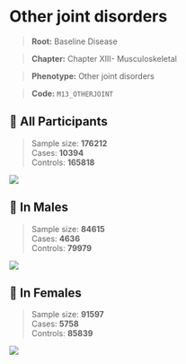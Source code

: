 # Other joint disorders

> **Root:** Baseline Disease  

> **Chapter:** Chapter XIII- Musculoskeletal  

> **Phenotype:** Other joint disorders  

> **Code:** `M13_OTHERJOINT`

## 🧪 All Participants  
> Sample size: **176212**  
> Cases: **10394**  
> Controls: **165818**
<img src="/Disease/Figures/ALL/Baseline/M13_OTHERJOINT.png"/>
<CsvTable src="/public/Disease/Data/ALL/Baseline/LG_M13_OTHERJOINT.csv" label="🔍 View full results" />

## 👨 In Males  
> Sample size: **84615**  
> Cases: **4636**  
> Controls: **79979**
<img src="/Disease/Figures/Male/Baseline/M13_OTHERJOINT.png"/>
<CsvTable src="/public/Disease/Data/Male/Baseline/LG_M13_OTHERJOINT.csv" label="🔍 View full results" />

## 👩 In Females  
> Sample size: **91597**  
> Cases: **5758**  
> Controls: **85839**
<img src="/Disease/Figures/Female/Baseline/M13_OTHERJOINT.png"/>
<CsvTable src="/public/Disease/Data/Female/Baseline/LG_M13_OTHERJOINT.csv" label="🔍 View full results" />
